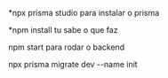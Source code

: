 \*npx prisma studio
para instalar o prisma

\*npm install
tu sabe o que faz

npm start para rodar o backend

npx prisma migrate dev --name init
